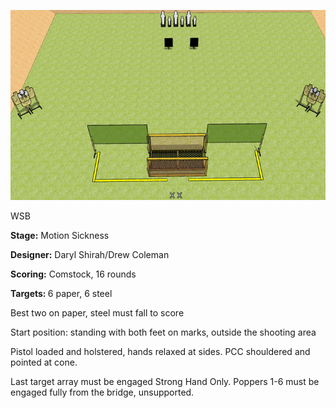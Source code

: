 ![Motion Sickness](Stage%20Design.png)

WSB

<b>Stage:</b> Motion Sickness

<b>Designer:</b> Daryl Shirah/Drew Coleman

<b>Scoring:</b> Comstock, 16 rounds

<b>Targets: </b>6 paper, 6 steel

Best two on paper, steel must fall to score

Start position: standing with both feet on marks, outside the shooting area

Pistol loaded and holstered, hands relaxed at sides. PCC shouldered and pointed at cone.

Last target array must be engaged Strong Hand Only. Poppers 1-6 must be engaged fully from the bridge, unsupported.
